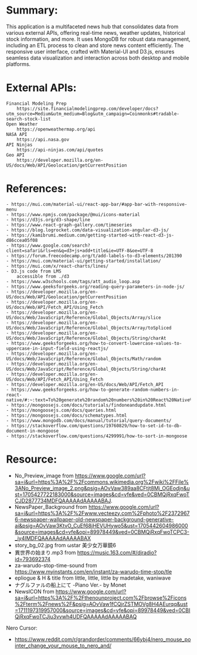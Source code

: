 # Summary:
This application is a multifaceted news hub that consolidates data from various external APIs, offering real-time news, weather updates, historical stock information, and more. It uses MongoDB for robust data management, including an ETL process to clean and store news content efficiently. The responsive user interface, crafted with Material-UI and D3.js, ensures seamless data visualization and interaction across both desktop and mobile platforms.

# External APIs:
    Financial Modeling Prep
        https://site.financialmodelingprep.com/developer/docs?utm_source=Medium&utm_medium=Blog&utm_campaign=Coinmonks#tradable-search-stock-list
    Open Weather
        https://openweathermap.org/api
    NASA API
        https://api.nasa.gov
    API Ninjas
        https://api-ninjas.com/api/quotes
    Geo API
        https://developer.mozilla.org/en-US/docs/Web/API/Geolocation/getCurrentPosition

# References:
    - https://mui.com/material-ui/react-app-bar/#app-bar-with-responsive-menu
    - https://www.npmjs.com/package/@mui/icons-material
    - https://d3js.org/d3-shape/line
    - https://www.react-graph-gallery.com/timeseries
    - https://blog.logrocket.com/data-visualization-angular-d3-js/
    - https://kamibrumi.medium.com/getting-started-with-react-d3-js-d86ccea05f08
    - https://www.google.com/search?client=safari&rls=en&q=d3+js+add+title&ie=UTF-8&oe=UTF-8
    - https://forum.freecodecamp.org/t/add-labels-to-d3-elements/201390
    - https://mui.com/material-ui/getting-started/installation/
    - https://mui.com/x/react-charts/lines/
    - D3.js code from LMS
        accessible from ./d3
    - https://www.w3schools.com/tags/att_audio_loop.asp
    - https://www.geeksforgeeks.org/reading-query-parameters-in-node-js/
    - https://developer.mozilla.org/en-US/docs/Web/API/Geolocation/getCurrentPosition
    - https://developer.mozilla.org/en-US/docs/Web/API/Fetch_API/Using_Fetch
    - https://developer.mozilla.org/en-US/docs/Web/JavaScript/Reference/Global_Objects/Array/slice
    - https://developer.mozilla.org/en-US/docs/Web/JavaScript/Reference/Global_Objects/Array/toSpliced
    - https://developer.mozilla.org/en-US/docs/Web/JavaScript/Reference/Global_Objects/String/charAt
    - https://www.geeksforgeeks.org/how-to-convert-lowercase-values-to-uppercase-in-input-field-using-reactjs/
    - https://developer.mozilla.org/en-US/docs/Web/JavaScript/Reference/Global_Objects/Math/random
    - https://developer.mozilla.org/en-US/docs/Web/JavaScript/Reference/Global_Objects/String/charAt
    - https://developer.mozilla.org/en-US/docs/Web/API/Fetch_API/Using_Fetch
    - https://developer.mozilla.org/en-US/docs/Web/API/Fetch_API
    - https://www.geeksforgeeks.org/how-to-generate-random-numbers-in-react-native/#:~:text=To%20generate%20random%20numbers%20in%20React%20Native%2C%20use%20%60Math.,numbers%20within%20a%20specified%20range.
    - https://mongoosejs.com/docs/tutorials/findoneandupdate.html
    - https://mongoosejs.com/docs/queries.html
    - https://mongoosejs.com/docs/schematypes.html
    - https://www.mongodb.com/docs/manual/tutorial/query-documents/
    - https://stackoverflow.com/questions/19760829/how-to-set-id-to-db-document-in-mongoose
    - https://stackoverflow.com/questions/4299991/how-to-sort-in-mongoose

# Resource:
- No_Preview_image from https://www.google.com/url?sa=i&url=https%3A%2F%2Fcommons.wikimedia.org%2Fwiki%2FFile%3ANo_Preview_image_2.png&psig=AOvVaw389aa8CFtjt8Mj_OGEodjn&ust=1705427722183000&source=images&cd=vfe&ved=0CBMQjRxqFwoTCJD2877734MDFQAAAAAdAAAAABAJ.
- NewsPaper_Background from https://www.google.com/url?sa=i&url=https%3A%2F%2Fwww.vecteezy.com%2Fphoto%2F23729676-newspaper-wallpaper-old-newspaper-background-generative-ai&psig=AOvVaw3KtvO_CuEf68jHEVUHywo5&ust=1705442604986000&source=images&cd=vfe&opi=89978449&ved=0CBMQjRxqFwoTCPC3-_iy4IMDFQAAAAAdAAAAABAX
- story_bg_02.jpg from ωstar 美少女万華鏡6
- 異世界の始まり.mp3 from https://music.163.com/#/djradio?id=793692374
- za-warudo-stop-time-sound from https://www.myinstants.com/en/instant/za-warudo-time-stop/tle
- epliogue & H & title from little, little, little by madetake, waniwave
- ナグルファルの船上にて -Piano Ver.- by Monet
- NewsICON from https://www.google.com/url?sa=i&url=https%3A%2F%2Fthenounproject.com%2Fbrowse%2Ficons%2Fterm%2Fnews%2F&psig=AOvVaw1fCQjrZSTMOVg8H4AEurqq&ust=1711197319957000&source=images&cd=vfe&opi=89978449&ved=0CBIQjRxqFwoTCJju3vvwh4UDFQAAAAAdAAAAABAQ

Nero Cursor:
- https://www.reddit.com/r/grandorder/comments/66ybj4/nero_mouse_pointer_change_your_mouse_to_nero_and/
